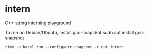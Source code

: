 # intern
C++ string interning playground

To run on Debian/Ubuntu, install gcc-snapshot
sudo apt install gcc-snapshot

```
time -p bazel run --config=gcc-snapshot -c opt intern
```
